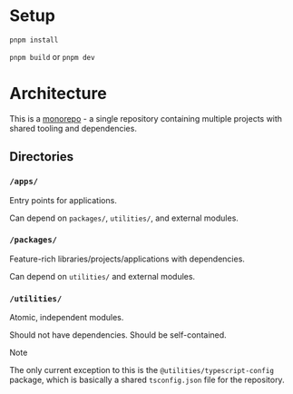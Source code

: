 # Setup

`pnpm install`

`pnpm build` or `pnpm dev`

# Architecture

This is a [monorepo](https://monorepo.tools) - a single repository containing multiple projects with shared tooling and dependencies.

## Directories

### `/apps/`

Entry points for applications.

Can depend on `packages/`, `utilities/`, and external modules.

### `/packages/`

Feature-rich libraries/projects/applications with dependencies.

Can depend on `utilities/` and external modules.

### `/utilities/`

Atomic, independent modules.

Should not have dependencies. Should be self-contained.

> [!NOTE]
> The only current exception to this is the `@utilities/typescript-config` package, which is basically a shared `tsconfig.json` file for the repository.
